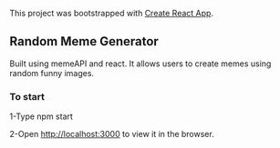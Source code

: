 This project was bootstrapped with [Create React App](https://github.com/facebook/create-react-app).

## Random Meme Generator

Built using memeAPI and react. It allows users to create memes using random funny images.


### To start

1-Type npm start

2-Open [http://localhost:3000](http://localhost:3000) to view it in the browser.



